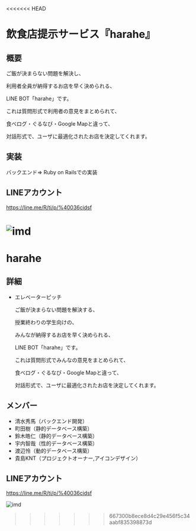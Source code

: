 <<<<<<< HEAD
# 飲食店提示サービス『harahe』
## 概要

ご飯が決まらない問題を解決し、

利用者全員が納得するお店を早く決められる、

LINE BOT「harahe」です。

これは質問形式で利用者の意見をまとめられて、

食べログ・ぐるなび・Google Mapと違って、

対話形式で、ユーザに最適化されたお店を決定してくれます。

## 実装

バックエンド=> Ruby on Railsでの実装

## LINEアカウント

https://line.me/R/ti/p/%40036cidsf

![imd](https://user-images.githubusercontent.com/49863890/62594364-61eec300-b915-11e9-9a8f-df76eac0ce0c.png)
=======
# harahe
    
    
## 詳細
- エレベーターピッチ
    
   ご飯が決まらない問題を解決する、
    
    授業終わりの学生向けの、
    
    みんなが納得するお店を早く決められる、
    
    LINE BOT「harahe」です。
    
    これは質問形式でみんなの意見をまとめられて、
    
    食べログ・ぐるなび・Google Mapと違って、
    
    対話形式で、ユーザに最適化されたお店を決定してくれます。
    
## メンバー
   - 清水秀馬（バックエンド開発）
   - 町田樹（静的データベース構築）
   - 鈴木皓仁（静的データベース構築）
   - 宇内智哉（性的データベース構築）
   - 渡辺怜（動的データベース構築）
   - 貴島KNT（プロジェクトオーナー,アイコンデザイン）
    
 ## LINEアカウント
    
   https://line.me/R/ti/p/%40036cidsf
   
   ![imd](https://user-images.githubusercontent.com/49863890/62594364-61eec300-b915-11e9-9a8f-df76eac0ce0c.png)
>>>>>>> 667300b8ece8d4c29e456f5c34aabf835398873d
